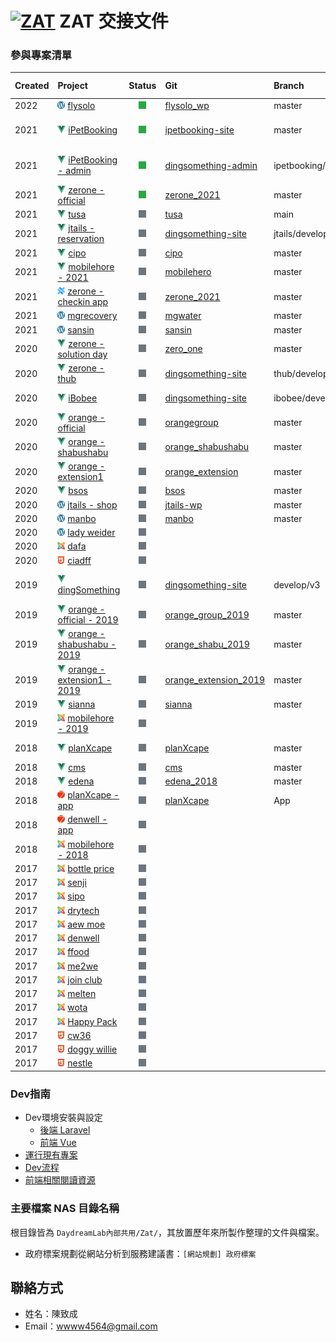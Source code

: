 # [![ZAT]][ZAT] ZAT 交接文件

### 參與專案清單
Created | Project                                                    | Status        | Git                                                                | Branch              | Web Link                                                                                                                               
:------ | :--------------------------------------------------------- | :-----------: | :----------------------------------------------------------------- | :------------------ | :----------------------------------------------------------------------------------------------------------------------------------------------- |
2022    | [![wordpress]][wordpress] [flysolo](index.md)              | [![on]][on]   | [flysolo_wp][git-flysolo]                                          | master              |
2021    | [![vue]][vue] [iPetBooking](index.md)                      | [![on]][on]   | [ipetbooking-site][git-ipetbooking-site]                           | master              | [Prod](https://ipetbooking.com/), [Demo](https://demo.ipetbooking.com/), [Dev](https://ipetbooking.daydream-lab.com/)
2021    | [![vue]][vue] [iPetBooking - admin](index.md)              | [![on]][on]   | [dingsomething-admin][git-dingsomething-admin--ipetbooking-master] | ipetbooking/master  | [Prod](http://admin.ipetbooking.com/), [Demo](http://admin.demo.ipetbooking.daydream-lab.com/), [Dev](http://admin.ipetbooking.daydream-lab.com/)
2021    | [![vue]][vue] [zerone - official](index.md)                | [![on]][on]   | [zerone_2021][git-zerone-2021]                                     | master              | [Dev](https://zerone2021.daydream-lab.com/)
2021    | [![vue]][vue] [tusa](index.md)                             | [![off]][off] | [tusa][git-tusa]                                                   | main                | [Dev](https://tusa.daydream-lab.com/)
2021    | [![vue]][vue] [jtails - reservation](index.md)             | [![off]][off] | [dingsomething-site][git-dingsomething-site--jtails-develop-v1]    | jtails/develop/v1   | [Dev](https://jtails.daydream-lab.com/)
2021    | [![vue]][vue] [cipo](index.md)                             | [![off]][off] | [cipo][git-cipo]                                                   | master              | [Dev](https://cipo.daydream-lab.com/)
2021    | [![vue]][vue] [mobilehore - 2021](index.md)                | [![off]][off] | [mobilehero][git-mobilehero]                                       | master              | [Dev](https://mobilehero2022.daydream-lab.com/)
2021    | [![capacitor]][capacitor] [zerone - checkin app](index.md) | [![off]][off] | [zerone_2021][git-zerone-2021]                                     | master              |
2021    | [![wordpress]][wordpress] [mgrecovery](index.md)           | [![off]][off] | [mgwater][git-mgwater]                                             | master              |
2021    | [![wordpress]][wordpress] [sansin](index.md)               | [![off]][off] | [sansin][git-sansin]                                               | master              |
2020    | [![vue]][vue] [zerone - solution day](index.md)            | [![off]][off] | [zero_one][git-zeroone]                                            | master              | [Dev](https://zerone.daydream-lab.com/)
2020    | [![vue]][vue] [zerone - thub](index.md)                    | [![off]][off] | [dingsomething-site][git-dingsomething-site--thub-develop-v1]      | thub/develop/v1     |
2020    | [![vue]][vue] [iBobee](index.md)                           | [![off]][off] | [dingsomething-site][git-dingsomething-site--ibobee-develop-v1]    | ibobee/develop/v1   | [Prod](https://ibobee.tw/wude), [Dev](https://ibobee.daydream-lab.com/wude)
2020    | [![vue]][vue] [orange - official](index.md)                | [![off]][off] | [orangegroup][git-orange-group]                                    | master              | [Prod](https://orangeshabu.com), [Dev](https://orangeshabu.daydream-lab.com/)
2020    | [![vue]][vue] [orange - shabushabu](index.md)              | [![off]][off] | [orange_shabushabu][git-orange-shabushabu]                         | master              | [Prod](https://orangeshabushabu.com), [Dev](https://orangeshabushabu.daydream-lab.com/)
2020    | [![vue]][vue] [orange - extension1](index.md)              | [![off]][off] | [orange_extension][git-orange-extension]                           | master              | [Prod](https://extension1byorange.com/), [Dev](https://extension1byorange.daydream-lab.com/)
2020    | [![vue]][vue] [bsos](index.md)                             | [![off]][off] | [bsos][git-bsos]                                                   | master              | [Dev](https://bsos.daydream-lab.com/)
2020    | [![wordpress]][wordpress] [jtails - shop](index.md)        | [![off]][off] | [jtails-wp][git-jtails-shop]                                       | master              |
2020    | [![wordpress]][wordpress] [manbo](index.md)                | [![off]][off] | [manbo][git-manbo]                                                 | master              |
2020    | [![wordpress]][wordpress] [lady weider](index.md)          | [![off]][off] |                                                                    |                     |
2020    | [![joomla]][joomla] [dafa](index.md)                       | [![off]][off] |                                                                    |                     |
2020    | [![HTML5]][HTML5] [ciadff](index.md)                       | [![off]][off] |                                                                    |                     |
2019    | [![vue]][vue] [dingSomething](index.md)                    | [![off]][off] | [dingsomething-site][git-dingsomething-site--develop-v3]           | develop/v3          | [Prod](https://dingsomething.com/), [Demo](https://demo.dingsomething.com/demo1), [Dev](https://dingsomething.daydream-lab.com/anna)
2019    | [![vue]][vue] [orange - official - 2019](index.md)         | [![off]][off] | [orange_group_2019][git-orange-group-2019]                         | master              | [Dev](https://orangeshabu2019.daydream-lab.com/)
2019    | [![vue]][vue] [orange - shabushabu - 2019](index.md)       | [![off]][off] | [orange_shabu_2019][git-orange-shabu-2019]                         | master              | [Dev](https://orangeshabushabu2019.daydream-lab.com/)
2019    | [![vue]][vue] [orange - extension1 - 2019](index.md)       | [![off]][off] | [orange_extension_2019][git-orange-extension-2019]                 | master              | [Dev](https://extension1byorange2019.daydream-lab.com/)
2019    | [![vue]][vue] [sianna](index.md)                           | [![off]][off] | [sianna][git-sianna]                                               | master              | [Dev](https://sianna.daydream-lab.com/)
2019    | [![joomla]][joomla] [mobilehore - 2019](index.md)          | [![off]][off] |                                                                    |                     |
2018    | [![vue]][vue] [planXcape](index.md)                        | [![off]][off] | [planXcape][git-planxcape]                                         | master              | [Prod](https://planxcape.com/), [Dev](https://planxcape.daydream.com/)
2018    | [![vue]][vue] [cms](index.md)                              | [![off]][off] | [cms][git-cms]                                                     | master              |
2018    | [![vue]][vue] [edena](index.md)                            | [![off]][off] | [edena_2018][git-edena]                                            | master              | [Dev](https://edena.daydream-lab.com/)
2018    | [![framework7]][framework7] [planXcape - app](index.md)    | [![off]][off] | [planXcape][git-planxcape--app]                                    | App                 |
2018    | [![framework7]][framework7] [denwell - app](index.md)      | [![off]][off] |                                                                    |                     |
2018    | [![joomla]][joomla] [mobilehore - 2018](index.md)          | [![off]][off] |                                                                    |                     |
2017    | [![joomla]][joomla] [bottle price](index.md)               | [![off]][off] |                                                                    |                     |
2017    | [![joomla]][joomla] [senji](index.md)                      | [![off]][off] |                                                                    |                     |
2017    | [![joomla]][joomla] [sipo](index.md)                       | [![off]][off] |                                                                    |                     |
2017    | [![joomla]][joomla] [drytech](index.md)                    | [![off]][off] |                                                                    |                     |
2017    | [![joomla]][joomla] [aew moe](index.md)                    | [![off]][off] |                                                                    |                     |
2017    | [![joomla]][joomla] [denwell](index.md)                    | [![off]][off] |                                                                    |                     |
2017    | [![joomla]][joomla] [ffood](index.md)                      | [![off]][off] |                                                                    |                     |
2017    | [![joomla]][joomla] [me2we](index.md)                      | [![off]][off] |                                                                    |                     |
2017    | [![joomla]][joomla] [join club](index.md)                  | [![off]][off] |                                                                    |                     |
2017    | [![joomla]][joomla] [melten](index.md)                     | [![off]][off] |                                                                    |                     |
2017    | [![joomla]][joomla] [wota](index.md)                       | [![off]][off] |                                                                    |                     |
2017    | [![joomla]][joomla] [Happy Pack](index.md)                 | [![off]][off] |                                                                    |                     |
2017    | [![HTML5]][HTML5] [cw36](index.md)                         | [![off]][off] |                                                                    |                     |
2017    | [![HTML5]][HTML5] [doggy willie](index.md)                 | [![off]][off] |                                                                    |                     |
2017    | [![HTML5]][HTML5] [nestle](index.md)                       | [![off]][off] |                                                                    |                     |

<!-- Avatar -->
[ZAT]: https://avatars.githubusercontent.com/u/31230074?s=24&v=4

<!-- Icon -->
[vue]: assets/image/vue.png
[framework7]: assets/image/framework7.png
[capacitor]: assets/image/capacitor.png
[wordpress]: assets/image/wordpress.png
[joomla]: assets/image/joomla.png
[HTML5]: assets/image/html5.png

<!-- Status -->
[off]: assets/image/off.png
[on]: assets/image/on.png

<!-- GitHub -->
[git-ipetbooking-site]: https://github.com/DaydreamLab/ipetbooking-site
[git-dingsomething-admin--ipetbooking-master]: https://github.com/DaydreamLab/dingsomething-admin/tree/ipetbooking/master
[git-zeroone]: https://github.com/DaydreamLab/zero_one
[git-dingsomething-site--thub-develop-v1]: https://github.com/DaydreamLab/dingsomething-site/tree/thub/develop/v1
[git-zerone-2021]: https://github.com/DaydreamLab/zerone_2021
[git-tusa]: https://github.com/DaydreamLab/tusa
[git-dingsomething-site--jtails-develop-v1]: https://github.com/DaydreamLab/dingsomething-site/tree/jtails/develop/v1
[git-dingsomething-site--ibobee-develop-v1]: https://github.com/DaydreamLab/dingsomething-site/tree/ibobee/develop/v1
[git-dingsomething-site--develop-v3]: https://github.com/DaydreamLab/dingsomething-site/tree/develop/v3
[git-planxcape]: https://github.com/DaydreamLab/planXcape
[git-cms]: https://github.com/DaydreamLab/cms
[git-cipo]: https://github.com/DaydreamLab/cipo
[git-orange-group]: https://github.com/DaydreamLab/orangegroup
[git-orange-shabushabu]: https://github.com/DaydreamLab/orange_shabushabu
[git-orange-extension]: https://github.com/DaydreamLab/orange_extension
[git-orange-group-2019]: https://github.com/DaydreamLab/orange_group_2019
[git-orange-shabu-2019]: https://github.com/DaydreamLab/orange_shabu_2019
[git-orange-extension-2019]: https://github.com/DaydreamLab/orange_extension_2019
[git-mobilehero]: https://github.com/DaydreamLab/mobilehero
[git-sianna]: https://github.com/DaydreamLab/sianna
[git-edena]: https://github.com/DaydreamLab/edena_2018
[git-bsos]: https://github.com/DaydreamLab/bsos
[git-planxcape--app]: https://github.com/DaydreamLab/planXcape/tree/App
[git-jtails-shop]: https://github.com/DaydreamLab/jtails-wp
[git-flysolo]: https://github.com/DaydreamLab/flysolo_wp
[git-mgwater]: https://github.com/DaydreamLab/mgwater/tree/master
[git-sansin]: https://github.com/DaydreamLab/sansin
[git-manbo]: https://github.com/DaydreamLab/manbo


### Dev指南

- Dev環境安裝與設定
    - [後端 Laravel](develop/setup-laravel.md)
    - [前端 Vue](develop/setup-vue.md)
- [運行現有專案](develop/existing-project.md)
- [Dev流程](develop/workflow.md)
- [前端相關閱讀資源](develop/frontend.md)

### 主要檔案 NAS 目錄名稱

根目錄皆為 `DaydreamLab內部共用/Zat/`，其放置歷年來所製作整理的文件與檔案。

- 政府標案規劃從網站分析到服務建議書：`[網站規劃] 政府標案`

## 聯絡方式

- 姓名：陳致成
- Email：wwww4564@gmail.com
